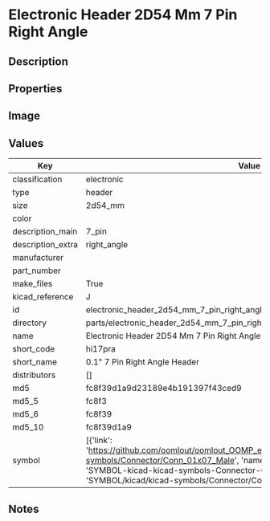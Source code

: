 # Electronic Header 2D54 Mm 7 Pin Right Angle

## Description

## Properties


## Image


## Values

| Key | Value |
| --- | --- |
| classification | electronic |
| type | header |
| size | 2d54_mm |
| color |  |
| description_main | 7_pin |
| description_extra | right_angle |
| manufacturer |  |
| part_number |  |
| make_files | True |
| kicad_reference | J |
| id | electronic_header_2d54_mm_7_pin_right_angle |
| directory | parts/electronic_header_2d54_mm_7_pin_right_angle |
| name | Electronic Header 2D54 Mm 7 Pin Right Angle |
| short_code | hi17pra |
| short_name | 0.1" 7 Pin Right Angle Header |
| distributors | [] |
| md5 | fc8f39d1a9d23189e4b191397f43ced9 |
| md5_5 | fc8f3 |
| md5_6 | fc8f39 |
| md5_10 | fc8f39d1a9 |
| symbol | [{'link': 'https://github.com/oomlout/oomlout_OOMP_eda_V2/tree/main/SYMBOL/kicad/kicad-symbols/Connector/Conn_01x07_Male', 'name': 'Connector : Conn_01x07_Male', 'id': 'SYMBOL-kicad-kicad-symbols-Connector-Conn_01x07_Male', 'directory': 'SYMBOL/kicad/kicad-symbols/Connector/Conn_01x07_Male/'}] |

## Notes

